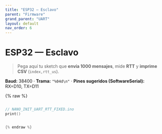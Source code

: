 ```yaml
---
title: "ESP32 — Esclavo"
parent: "Firmware"
grand_parent: "UART"
layout: default
nav_order: 6
---
```


# ESP32 — Esclavo

> Pega aquí tu sketch que **envía 1000 mensajes**, mide **RTT** y **imprime CSV** (`index,rtt_us`).

**Baud:** 38400 · **Trama:** `"%04d\n"` · **Pines sugeridos (SoftwareSerial):** RX=D10, TX=D11

{% raw %}
~~~c++

// NANO_INIT_UART_RTT_FIXED.ino
print()


{% endraw %}